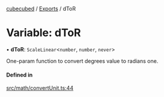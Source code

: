 [cubecubed](/reference/README.md) / [Exports](/reference/modules.md) / dToR

# Variable: dToR

• **dToR**: `ScaleLinear`<`number`, `number`, `never`\>

One-param function to convert degrees value to radians one.

#### Defined in

[src/math/convertUnit.ts:44](https://github.com/imaphatduc/cubecubed/blob/dfe7a5d/src/math/convertUnit.ts#L44)
